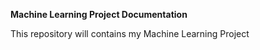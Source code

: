 **Machine Learning Project Documentation**

This repository will contains my Machine Learning Project
